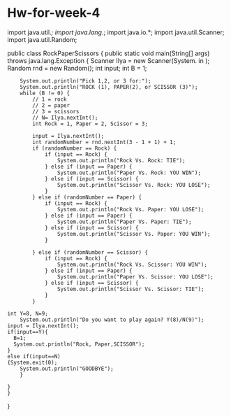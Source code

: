# Hw-for-week-4

import java.util.*;
import java.lang.*;
import java.io.*;
import java.util.Scanner;
import java.util.Random;


public class RockPaperScissors {
	public static void main(String[] args) throws java.lang.Exception {
		Scanner Ilya = new Scanner(System. in );
		Random rnd = new Random();
		int input;
		int B = 1;
		

		System.out.println("Pick 1,2, or 3 for:");
		System.out.println("ROCK (1), PAPER(2), or SCISSOR (3)");
		while (B != 0) {
			// 1 = rock
			// 2 = paper
			// 3 = scissors
			// N= Ilya.nextInt();
			int Rock = 1, Paper = 2, Scissor = 3;

			input = Ilya.nextInt();
			int randomNumber = rnd.nextInt(3 - 1 + 1) + 1;
			if (randomNumber == Rock) {
				if (input == Rock) {
					System.out.println("Rock Vs. Rock: TIE");
				} else if (input == Paper) {
					System.out.println("Paper Vs. Rock: YOU WIN");
				} else if (input == Scissor) {
					System.out.println("Scissor Vs. Rock: YOU LOSE");
				}
			} else if (randomNumber == Paper) {
				if (input == Rock) {
					System.out.println("Rock Vs. Paper: YOU LOSE");
				} else if (input == Paper) {
					System.out.println("Paper Vs. Paper: TIE");
				} else if (input == Scissor) {
					System.out.println("Scissor Vs. Paper: YOU WIN");
				}

			} else if (randomNumber == Scissor) {
				if (input == Rock) {
					System.out.println("Rock Vs. Scissor: YOU WIN");
				} else if (input == Paper) {
					System.out.println("Paper Vs. Scissor: YOU LOSE");
				} else if (input == Scissor) {
					System.out.println("Scissor Vs. Scissor: TIE");
				}
			}

    int Y=8, N=9;
    	System.out.println("Do you want to play again? Y(8)/N(9)");
    input = Ilya.nextInt();
    if(input==Y){
      B=1;	
      System.out.println("Rock, Paper,SCISSOR");
    }
    else if(input==N)
    {System.exit(0);
    	System.out.println("GOODBYE");
		}

	}
	}
	
} 
